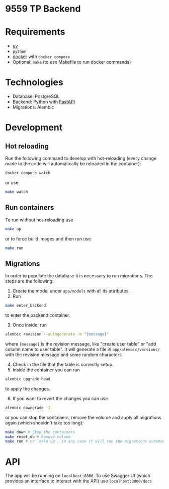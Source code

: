# 9559 TP Backend

# Requirements

- [uv](https://github.com/astral-sh/uv)
- `python`
- [docker](https://docs.docker.com/engine/install/) with `docker compose`
- Optional: `make` (to use Makefile to run docker commands)

# Technologies

- Database: PostgreSQL
- Backend: Python with [FastAPI](https://fastapi.tiangolo.com/)
- Migrations: Alembic

# Development

## Hot reloading

Run the following command to develop with hot-reloading (every change made to the code will automatically be reloaded in the container):

```sh
docker compose watch
```

or use

```sh
make watch
```

## Run containers

To run without hot-reloading use

```sh
make up
```

or to force build images and then run use

```sh
make run
```

## Migrations

In order to populate the database it is necessary to run migrations. The steps are the following:

1. Create the model under `app/models` with all its attributes.
2. Run

```sh
make enter_backend
```

to enter the backend container.

3. Once inside, run

```sh
alembic revision --autogenerate -m "{message}"
```

where `{message}` is the revision message, like "create user table" or "add column name to user table".
It will generate a file in `app/alembic/versions/` with the revision message and some random characters.

4. Check in the file that the table is correctly setup.
5. Inside the container you can run

```sh
alembic upgrade head
```

to apply the changes.

6. If you want to revert the changes you can use

```sh
alembic downgrade -1
```

or you can stop the containers, remove the volume and apply all migrations again (which shouldn't take too long):

```sh
make down # Stop the containers
make reset_db # Remove volume
make run # or `make up`, in any case it will run the migrations automatically
```

# API

The app will be running on `localhost:8000`. To use Swagger UI (which provides an interface to interact with the API) use `localhost:8000/docs`
